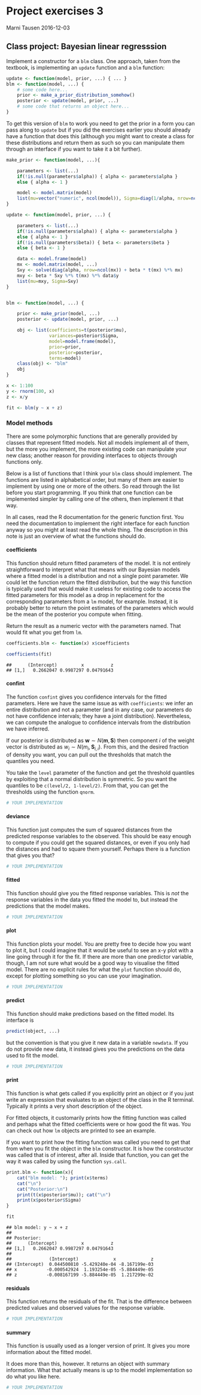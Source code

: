 Project exercises 3
================
Marni Tausen
2016-12-03

Class project: Bayesian linear regresssion
------------------------------------------

Implement a constructor for a `blm` class. One approach, taken from the textbook, is implementing an `update` function and a `blm` function:

``` r
update <- function(model, prior, ...) { ... }
blm <- function(model, ...) {
    # some code here...
    prior <- make_a_prior_distribution_somehow()
    posterior <- update(model, prior, ...)
    # some code that returns an object here...
}
```

To get this version of `blm` to work you need to get the prior in a form you can pass along to `update` but if you did the exercises earlier you should already have a function that does this (although you might want to create a class for these distributions and return them as such so you can manipulate them through an interface if you want to take it a bit further).

``` r
make_prior <- function(model, ...){

    parameters <- list(...)
    if(!is.null(parameters$alpha)) { alpha <- parameters$alpha }
    else { alpha <- 1 }

    model <- model.matrix(model)
    list(mu=vector("numeric", ncol(model)), Sigma=diag(1/alpha, nrow=ncol(model)))
}

update <- function(model, prior, ...) {

    parameters <- list(...)
    if(!is.null(parameters$alpha)) { alpha <- parameters$alpha }
    else { alpha <- 1 }
    if(!is.null(parameters$beta)) { beta <- parameters$beta }
    else { beta <- 1 }

    data <- model.frame(model)
    mx <- model.matrix(model, ...)
    Sxy <- solve(diag(alpha, nrow=ncol(mx)) + beta * t(mx) %*% mx)
    mxy <- beta * Sxy %*% t(mx) %*% data$y
    list(mu=mxy, Sigma=Sxy)
}


blm <- function(model, ...) {

    prior <- make_prior(model, ...)
    posterior <- update(model, prior, ...)

    obj <- list(coefficients=t(posterior$mu),
                variances=posterior$Sigma,
                model=model.frame(model),
                prior=prior,
                posterior=posterior,
                terms=model)
    class(obj) <- "blm"
    obj
}
```

``` r
x <- 1:100
y <- rnorm(100, x)
z <- x/y

fit <- blm(y ~ x + z)
```

### Model methods

There are some polymorphic functions that are generally provided by classes that represent fitted models. Not all models implement all of them, but the more you implement, the more existing code can manipulate your new class; another reason for providing interfaces to objects through functions only.

Below is a list of functions that I think your `blm` class should implement. The functions are listed in alphabetical order, but many of them are easier to implement by using one or more of the others. So read through the list before you start programming. If you think that one function can be implemented simpler by calling one of the others, then implement it that way.

In all cases, read the R documentation for the generic function first. You need the documentation to implement the right interface for each function anyway so you might at least read the whole thing. The description in this note is just an overview of what the functions should do.

#### coefficients

This function should return fitted parameters of the model. It is not entirely straightforward to interpret what that means with our Bayesian models where a fitted model is a distribution and not a single point parameter. We could let the function return the fitted distribution, but the way this function is typically used that would make it useless for existing code to access the fitted parameters for this model as a drop in replacement for the corresponding parameters from a `lm` model, for example. Instead, it is probably better to return the point estimates of the parameters which would be the mean of the posterior you compute when fitting.

Return the result as a numeric vector with the parameters named. That would fit what you get from `lm`.

``` r
coefficients.blm <- function(x) x$coefficients

coefficients(fit)
```

    ##      (Intercept)         x          z
    ## [1,]   0.2662047 0.9987297 0.04791643

#### confint

The function `confint` gives you confidence intervals for the fitted parameters. Here we have the same issue as with `coefficients`: we infer an entire distribution and not a parameter (and in any case, our parameters do not have confidence intervals; they have a joint distribution). Nevertheless, we can compute the analogue to confidence intervals from the distribution we have inferred.

If our posterior is distributed as **w** ∼ *N*(**m**, **S**) then component *i* of the weight vector is distributed as *w*<sub>*i*</sub> ∼ *N*(*m*<sub>*i*</sub>, **S**<sub>*i*, *i*</sub>). From this, and the desired fraction of density you want, you can pull out the thresholds that match the quantiles you need.

You take the `level` parameter of the function and get the threshold quantiles by exploiting that a normal distribution is symmetric. So you want the quantiles to be `c(level/2, 1-level/2)`. From that, you can get the thresholds using the function `qnorm`.

``` r
# YOUR IMPLEMENTATION
```

#### deviance

This function just computes the sum of squared distances from the predicted response variables to the observed. This should be easy enough to compute if you could get the squared distances, or even if you only had the distances and had to square them yourself. Perhaps there is a function that gives you that?

``` r
# YOUR IMPLEMENTATION
```

#### fitted

This function should give you the fitted response variables. This is *not* the response variables in the data you fitted the model to, but instead the predictions that the model makes.

``` r
# YOUR IMPLEMENTATION
```

#### plot

This function plots your model. You are pretty free to decide how you want to plot it, but I could imagine that it would be useful to see an x-y plot with a line going through it for the fit. If there are more than one predictor variable, though, I am not sure what would be a good way to visualise the fitted model. There are no explicit rules for what the `plot` function should do, except for plotting something so you can use your imagination.

``` r
# YOUR IMPLEMENTATION
```

#### predict

This function should make predictions based on the fitted model. Its interface is

``` r
predict(object, ...)
```

but the convention is that you give it new data in a variable `newdata`. If you do not provide new data, it instead gives you the predictions on the data used to fit the model.

``` r
# YOUR IMPLEMENTATION
```

#### print

This function is what gets called if you explicitly print an object or if you just write an expression that evaluates to an object of the class in the R terminal. Typically it prints a very short description of the object.

For fitted objects, it customarily prints how the fitting function was called and perhaps what the fitted coefficients were or how good the fit was. You can check out how `lm` objects are printed to see an example.

If you want to print how the fitting function was called you need to get that from when you fit the object in the `blm` constructor. It is how the constructor was called that is of interest, after all. Inside that function, you can get the way it was called by using the function `sys.call`.

``` r
print.blm <- function(x){
    cat("blm model: "); print(x$terms)
    cat("\n")
    cat("Posterior:\n")
    print(t(x$posterior$mu)); cat("\n")
    print(x$posterior$Sigma)
}

fit
```

    ## blm model: y ~ x + z
    ## 
    ## Posterior:
    ##      (Intercept)         x          z
    ## [1,]   0.2662047 0.9987297 0.04791643
    ## 
    ##              (Intercept)             x             z
    ## (Intercept)  0.044500810 -5.429240e-04 -8.167199e-03
    ## x           -0.000542924  1.193254e-05 -5.884449e-05
    ## z           -0.008167199 -5.884449e-05  1.217299e-02

#### residuals

This function returns the residuals of the fit. That is the difference between predicted values and observed values for the response variable.

``` r
# YOUR IMPLEMENTATION
```

#### summary

This function is usually used as a longer version of print. It gives you more information about the fitted model.

It does more than this, however. It returns an object with summary information. What that actually means is up to the model implementation so do what you like here.

``` r
# YOUR IMPLEMENTATION
```
